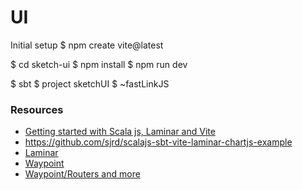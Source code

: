 # UI

Initial setup
$ npm create vite@latest

$ cd sketch-ui
$ npm install
$ npm run dev

$ sbt
$ project sketchUI
$ ~fastLinkJS

### Resources
 * [Getting started with Scala js, Laminar and Vite](https://www.youtube.com/watch?v=hWUAVrNj65c)
 * https://github.com/sjrd/scalajs-sbt-vite-laminar-chartjs-example
 * [Laminar](https://laminar.dev/resources)
 * [Waypoint](https://github.com/raquo/Waypoint)
 * [Waypoint/Routers and more](https://blog.indoorvivants.com/2022-03-07-twotm8-part-5-building-the-frontend)
